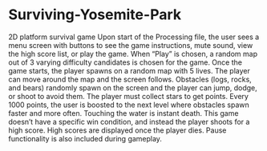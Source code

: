 # Surviving-Yosemite-Park
2D platform survival game
Upon start of the Processing file, the user sees a menu screen with buttons to see the game instructions, mute sound, view the high score list, or play the game. When “Play” is chosen, a random map out of 3 varying difficulty candidates is chosen for the game.  Once the game starts, the player spawns on a random map with 5 lives.  The player can move around the map and the screen follows.  Obstacles (logs, rocks, and bears) randomly spawn on the screen and the player can jump, dodge, or shoot to avoid them.  The player must collect stars to get points.  Every 1000 points, the user is boosted to the next level where obstacles spawn faster and more often.  Touching the water is instant death.  This game doesn’t have a specific win condition, and instead the player shoots for a high score.  High scores are displayed once the player dies. Pause functionality is also included during gameplay.
